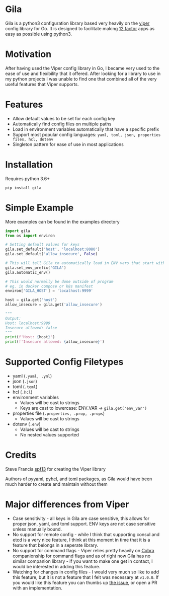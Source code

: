 # Gila

Gila is a python3 configuration library based very heavily on the [viper](https://github.com/spf13/viper) config library for Go. It is designed to facilitate making [12 factor](https://12factor.net/) apps as easy as possible using python3.

# Motivation
After having used the Viper config library in Go, I became very used to the ease of use and flexibility that it offered. After looking for a library to use in my python projects I was unable to find one that combined all of the very useful features that Viper supports.

# Features

* Allow default values to be set for each config key
* Automatically find config files on multiple paths
* Load in environment variables automatically that have a specific prefix
* Support most popular config languages: `yaml, toml, json, properties files, hcl, dotenv`
* Singleton pattern for ease of use in most applications

# Installation

Requires python 3.6+

`pip install gila`

# Simple Example
More examples can be found in the examples directory
```python
import gila
from os import environ

# Setting default values for keys
gila.set_default('host', 'localhost:8080')
gila.set_default('allow_insecure', False)

# This will tell Gila to automatically load in ENV vars that start with GILA
gila.set_env_prefix('GILA')
gila.automatic_env()

# This would normally be done outside of program
# eg. in docker compose or k8s manifest
environ['GILA_HOST'] = 'localhost:9999'

host = gila.get('host')
allow_insecure = gila.get('allow_insecure')

"""
Output:
Host: localhost:9999
Insecure allowed: false
"""
print(f'Host: {host}')
print(f'Insecure allowed: {allow_insecure}')
```

# Supported Config Filetypes
* yaml (`.yaml, .yml`)
* json (`.json`)
* toml (`.toml`)
* hcl (`.hcl`)
* environment variables
  * Values will be cast to strings
  * Keys are cast to lowercase: ENV_VAR -> `gila.get('env_var')`
* properties file (`.properties, .prop, .props`)
  * Values will be cast to strings
* dotenv (`.env`)
  * Values will be cast to strings
  * No nested values supported

# Credits
Steve Francia [spf13](https://github.com/spf13) for creating the Viper library

Authors of [pyyaml](https://github.com/yaml/pyyaml), [pyhcl](https://github.com/virtuald/pyhcl), and [toml](https://github.com/uiri/toml) packages, as Gila would have been much harder to create and maintain without them


# Major differences from Viper

* Case sensitivity - all keys in Gila are case sensitive, this allows for proper json, yaml, and toml support. ENV keys are not case sensitive unless manually bound.
* No support for remote config - while I think that supporting consul and etcd is a very nice feature, I think at this moment in time that it is a feature that belongs in a seperate library.
* No support for command flags - Viper relies pretty heavily on [Cobra](https://github.com/spf13/cobra) companionship for command flags and as of right now Gila has no similar companion library - if you want to make one get in contact, I would be interested in adding this feature.
* Watching for changes in config files - I would very much so like to add this feature, but it is not a feature that I felt was necessary at `v1.0.0`. If you would like this feature you can thumbs up [the issue](https://gitlab.com/dashwav/gila/issues/1), or open a PR with an implementation.
